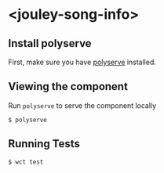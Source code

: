 # \<jouley-song-info\>



## Install polyserve

First, make sure you have [polyserve](https://www.npmjs.com/package/polyserve) installed.

## Viewing the component

Run `polyserve` to serve the component locally

```
$ polyserve
```

## Running Tests

```
$ wct test
```
